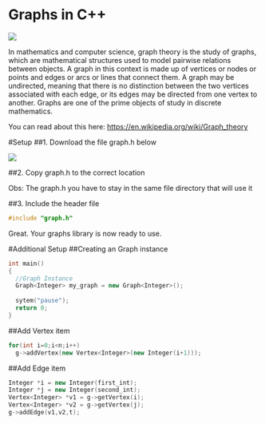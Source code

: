 # Graphs in C++

<img src="http://pioneer.netserv.chula.ac.th/~skrung/2301232/images/shortest01.gif"/>

In mathematics and computer science, graph theory is the study of graphs, which are mathematical structures used to model pairwise relations between objects. A graph in this context is made up of vertices or nodes or points and edges or arcs or lines that connect them. A graph may be undirected, meaning that there is no distinction between the two vertices associated with each edge, or its edges may be directed from one vertex to another. Graphs are one of the prime objects of study in discrete mathematics.

You can read about this here: https://en.wikipedia.org/wiki/Graph_theory

#Setup
##1. Download the file graph.h below

<a href="https://drive.google.com/file/d/0B9bHQYp5d9ScdGhpTTdhZkFvZWs/view?usp=sharing">
  <img src="http://file.fyicenter.com/b/h_file_icon.jpg"/>
</a>

##2. Copy graph.h to the correct location

Obs: The graph.h you have to stay in the same file directory that will use it

##3. Include the header file

```c++
#include "graph.h"
```

Great. Your graphs library is now ready to use.

#Additional Setup
##Creating an Graph instance

```c++
int main()
{
  //Graph Instance
  Graph<Integer> my_graph = new Graph<Integer>();
  
  sytem("pause");
  return 0;
}
```

##Add Vertex item

```c++
for(int i=0;i<n;i++)
  g->addVertex(new Vertex<Integer>(new Integer(i+1)));
```

##Add Edge item

```c++
Integer *i = new Integer(first_int);
Integer *j = new Integer(second_int);
Vertex<Integer> *v1 = g->getVertex(i);
Vertex<Integer> *v2 = g->getVertex(j);
g->addEdge(v1,v2,t);
```
